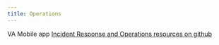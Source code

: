 ```yaml
---
title: Operations
---
```



VA Mobile app [Incident Response and Operations resources on github](ttps://github.com/department-of-veterans-affairs/va.gov-team/tree/master/products/va-mobile-app/operations)